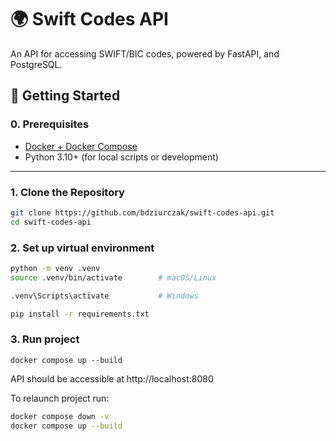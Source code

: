 # 🌍 Swift Codes API

An API for accessing SWIFT/BIC codes, powered by FastAPI, and PostgreSQL.


## 🚀 Getting Started

### 0. Prerequisites

- [Docker + Docker Compose](https://docs.docker.com/get-docker/)
- Python 3.10+ (for local scripts or development)

---

### 1. Clone the Repository

```bash
git clone https://github.com/bdziurczak/swift-codes-api.git
cd swift-codes-api
```

### 2. Set up virtual environment
```bash
python -m venv .venv
source .venv/bin/activate        # macOS/Linux

.venv\Scripts\activate           # Windows

pip install -r requirements.txt
```

### 3. Run project
```
docker compose up --build
```
API should be accessible at http://localhost:8080

To relaunch project run:
```bash
docker compose down -v
docker compose up --build
``` 